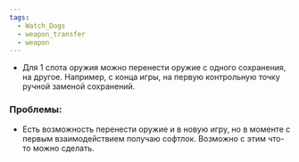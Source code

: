 ```yaml
---
tags:
  - Watch_Dogs
  - weapon_transfer
  - weapon
---
```

- Для 1 слота оружия можно перенести оружие с одного сохранения, на другое. Например, с конца игры, на первую контрольную точку ручной заменой сохранений. 

### Проблемы:

- Есть возможность перенести оружие и в новую игру, но в моменте с первым взаимодействием получаю софтлок. Возможно с этим что-то можно сделать.